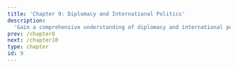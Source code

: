 ```yaml
---
title: 'Chapter 9: Diplomacy and International Politics'
description:
  'Gain a comprehensive understanding of diplomacy and international politics, including the history, actors, tools, and issues involved in the field, in order to effectively navigate and engage in global diplomatic efforts.'
prev: /chapter8
next: /chapter10
type: chapter
id: 9
---
```


<exercise id="1" title="Introduction To Diplomacy And International Politics">   


</exercise>

<exercise id="2" title="History Of Diplomacy">   



</exercise>

<exercise id="3" title="The Actors of Diplomacy">   



</exercise>

<exercise id="4" title="Tools And Instruments Of Diplomacy">   



</exercise>

<exercise id="5" title="The Art Of Negotiation And Multitrack Diplomacy">   



</exercise>

<exercise id="6" title="Understanding Issues of International Politics">   



</exercise>



